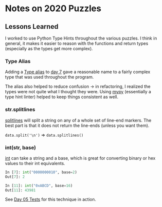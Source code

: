# Notes on 2020 Puzzles

## Lessons Learned

I worked to use Python Type Hints throughout the various puzzles. I think in general, it makes it easier to reason with the functions and return types (especially as the types get more complex).

### Type Alias

Adding a [Type alias](https://docs.python.org/3/library/typing.html#type-aliases) to [day 7](day07.py) gave a reasonable name to a fairly complex type that was used throughout the program. 

The alias also helped to reduce confusion -> in refactoring, I realized the types were not quite what I thought they were. Using [mypy](https://github.com/python/mypy) (essentially a type hint linter) helped to keep things consistent as well.

### str.splitlines

[splitlines](https://docs.python.org/3/library/stdtypes.html#str.splitlines) will split a string on any of a whole set of line-end markers. The best part is that it does not return the line-ends (unless you want them).

`data.split('\n')` => `data.splitlines()`

### int(str, base)

[int](https://docs.python.org/3/library/functions.html#int) can take a string and a base, which is great for converting
binary or hex values to their int equivalents.

```python
In [7]: int("0000000010", base=2)
Out[7]: 2

In [11]: int("0xABCD", base=16)
Out[11]: 43981
```

See [Day 05 Tests](test_d05.py) for this technique in action.
